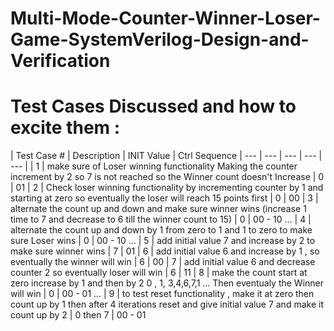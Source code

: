 # Multi-Mode-Counter-Winner-Loser-Game-SystemVerilog-Design-and-Verification


# Test Cases Discussed and how to excite them :
| Test Case # | Description | INIT Value | Ctrl Sequence 
| --- | --- | --- | --- | --- |
| 1 | make sure of Loser winning functionality Making the counter increment by 2 so 7 is not reached so the Winner count doesn't Increase | 0 | 01
| 2 | Check loser winning functionality by incrementing counter by 1 and starting at zero so eventually the loser will reach 15 points first | 0 | 00
| 3 | alternate the count up and down and make sure winner wins (increase 1 time to 7 and decrease to 6 till the winner count to 15) | 0 | 00 - 10 ... 
| 4 | alternate the count up and down by 1 from zero to 1 and 1 to zero to make sure Loser wins | 0 | 00 - 10 ... 
| 5 | add initial value 7 and increase by 2 to make sure winner wins | 7 | 01
| 6 | add initial value 6 and increase by 1 , so eventually the winner will win | 6 | 00
| 7 | add initial value 6 and decrease counter 2 so eventually loser will win | 6 | 11
| 8 | make the count start at zero increase by 1 and then by 2 0 , 1, 3,4,6,7,1 ... Then eventualy the Winner will win | 0 | 00 - 01 ...
| 9 | to test reset functionality , make it at zero then count up by 1 then after 4 iterations reset and give initial value 7 and make it
count up by 2 | 0 then  7 | 00 - 01 






